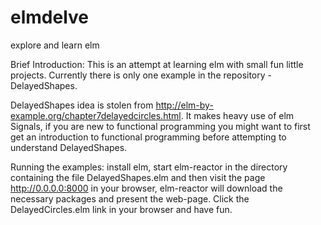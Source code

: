 # elmdelve
explore and learn elm

Brief Introduction:
This is an attempt at learning elm with small fun little projects. Currently there is only one example in the repository - DelayedShapes.

DelayedShapes idea is stolen from http://elm-by-example.org/chapter7delayedcircles.html. It makes heavy use of elm Signals, if you are new to functional programming you might want to first get an introduction to functional programming before attempting to understand DelayedShapes. 

Running the examples:
install elm, start elm-reactor in the directory containing the file DelayedShapes.elm and then visit the page http://0.0.0.0:8000 in your browser, elm-reactor will download the necessary packages and present the web-page. Click the DelayedCircles.elm link in your browser and have fun.

